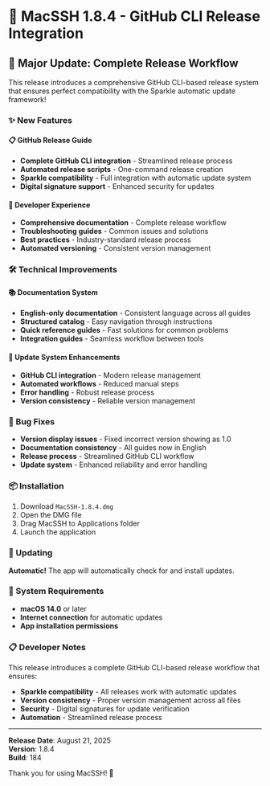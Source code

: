 # 🚀 MacSSH 1.8.4 - GitHub CLI Release Integration

## 🎉 Major Update: Complete Release Workflow

This release introduces a comprehensive GitHub CLI-based release system that ensures perfect compatibility with the Sparkle automatic update framework!

### ✨ New Features

#### 📋 GitHub Release Guide
- **Complete GitHub CLI integration** - Streamlined release process
- **Automated release scripts** - One-command release creation  
- **Sparkle compatibility** - Full integration with automatic update system
- **Digital signature support** - Enhanced security for updates

#### 🔧 Developer Experience
- **Comprehensive documentation** - Complete release workflow
- **Troubleshooting guides** - Common issues and solutions
- **Best practices** - Industry-standard release process
- **Automated versioning** - Consistent version management

### 🛠️ Technical Improvements

#### 📚 Documentation System
- **English-only documentation** - Consistent language across all guides
- **Structured catalog** - Easy navigation through instructions
- **Quick reference guides** - Fast solutions for common problems
- **Integration guides** - Seamless workflow between tools

#### 🔄 Update System Enhancements
- **GitHub CLI integration** - Modern release management
- **Automated workflows** - Reduced manual steps
- **Error handling** - Robust release process
- **Version consistency** - Reliable version management

### 🐛 Bug Fixes

- **Version display issues** - Fixed incorrect version showing as 1.0
- **Documentation consistency** - All guides now in English
- **Release process** - Streamlined GitHub CLI workflow
- **Update system** - Enhanced reliability and error handling

### 📦 Installation

1. Download `MacSSH-1.8.4.dmg`
2. Open the DMG file
3. Drag MacSSH to Applications folder
4. Launch the application

### 🔄 Updating

**Automatic!** The app will automatically check for and install updates.

### 🔧 System Requirements

- **macOS 14.0** or later
- **Internet connection** for automatic updates
- **App installation permissions**

### 📋 Developer Notes

This release introduces a complete GitHub CLI-based release workflow that ensures:
- **Sparkle compatibility** - All releases work with automatic updates
- **Version consistency** - Proper version management across all files
- **Security** - Digital signatures for update verification
- **Automation** - Streamlined release process

---

**Release Date**: August 21, 2025  
**Version**: 1.8.4  
**Build**: 184

Thank you for using MacSSH! 🎉

